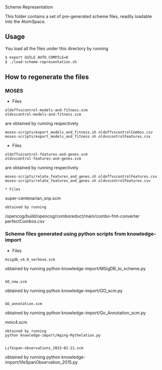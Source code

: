 Scheme Representation

This folder contains a set of pre-generated scheme files, readily
loadable into the AtomSpace.

## Usage

You load all the files under this directory by running

```bash
$ export GUILE_AUTO_COMPILE=0
$ ./load-scheme-representation.sh
```

## How to regenerate the files

### MOSES

* Files
```
oldoffvscontrol-models-and-fitness.scm
oldvscontrol-models-and-fitness.scm
```
are obtained by running respectively
```
moses-scripts/export_models_and_fitness.sh oldoffvscontrolCombos.csv
moses-scripts/export_models_and_fitness.sh oldvscontrolFeatures.csv
```

* Files
```
oldoffvscontrol-features-and-genes.scm
oldvscontrol-features-and-genes.scm
```
are obtained by running respectively
```
moses-scripts/relate_features_and_genes.sh oldoffvscontrolFeatures.csv
moses-scripts/relate_features_and_genes.sh oldvscontrolFeatures.csv

* Files
```
super-centenarian_snp.scm 
```
obtained by running
```
/opencog/build/opencog/comboreduct/main/combo-fmt-converter  perfectCombos.csv

### Scheme files generated using python scripts from knowledge-import


* Files
```
msigdb_v4.0_verbose.scm 
```
obtained by running 
python knowledge-import/MSigDB_to_scheme.py 
```

GO_new.scm
```
obtained by running 
python knowledge-import/GO_scm.py 
```

GO_annotation.scm 
```
obtained by running 
python knowledge-import/Go_Annotation_scm.py 

mmc4.scm 
```
obtained by running 
python knowledge-import/Aging-Mythelation.py 


Lifespan-observations_2015-02-21.scm
```
obtained by running 
python knowledge-import/lifeSpanObservation_2015.py
```

